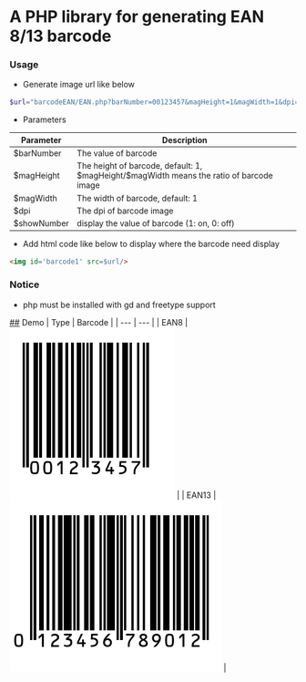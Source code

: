 # A PHP library for generating EAN 8/13 barcode

### Usage
* Generate image url like below
```php
$url="barcodeEAN/EAN.php?barNumber=00123457&magHeight=1&magWidth=1&dpi=100&showNumber=1
```
* Parameters

| Parameter | Description |
| --- | --- |
| $barNumber | The value of barcode |
| $magHeight | The height of barcode, default: 1, \$magHeight/\$magWidth means the ratio of barcode image |
| $magWidth | The width of barcode, default: 1 |
| $dpi | The dpi of barcode image |
| $showNumber | display the value of barcode (1: on, 0: off) |

* Add html code like below to display where the barcode need display
```html
<img id='barcode1' src=$url/>
```

### Notice
* php must be installed with gd and freetype support

[##](##) Demo
| Type | Barcode |
| --- | --- |
| EAN8 | ![alt](DemoImage/EAN8-00123457.png) |
| EAN13 | ![alt](DemoImage/EAN13-0123456789012.png) |
